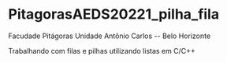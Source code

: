 # PitagorasAEDS20221_pilha_fila
Facudade Pitágoras Unidade Antônio Carlos -- Belo Horizonte

Trabalhando com filas e pilhas utilizando listas em C/C++
